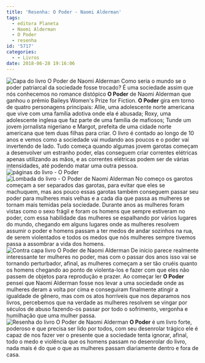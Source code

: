 ```yaml
---
title: 'Resenha: O Poder - Naomi Alderman'
tags:
  - editora Planeta
  - Naomi Alderman
  - O Poder
  - resenha
id: '5717'
categories:
  - - Livros
date: 2018-06-28 19:16:06
---
```


![Capa do livro O Poder de Naomi Alderman](http://natalia.blog.br/wp-content/uploads/2018/06/capa-livro-o-poder.jpg "Capa do livro O Poder de Naomi Alderman") Como seria o mundo se o poder patriarcal da sociedade fosse trocado? É uma sociedade assim que nós conhecemos no romance distópico **O Poder** de Naomi Alderman que ganhou o prêmio Baileys Women's Prize for Fiction. **O Poder** gira em torno de quatro personagens principais: Allie, uma adolescente norte americana que vive com uma família adotiva onde ela é abusada; Roxy, uma adolescente inglesa que faz parte de uma família de mafiosos; Tunde um jovem jornalista nigeriano e Margot, prefeita de uma cidade norte americana que tem duas filhas para criar. O livro é contado ao longo de 10 anos e vemos como a sociedade vai mudando aos poucos e o poder vai invertendo de lado. Tudo começa quando algumas jovem garotas começam a desenvolver um estranho poder, elas conseguem criar correntes elétricas apenas utilizando as mãos, e as correntes elétricas podem ser de várias intensidades, até podendo matar uma outra pessoa. ![páginas do livro - O  Poder ](http://natalia.blog.br/wp-content/uploads/2018/06/páginas-do-livro-o-poder-naomi-alderman.jpg "páginas do livro - O  Poder ") ![Lombada do livro - O Poder de Naomi Alderman](http://natalia.blog.br/wp-content/uploads/2018/06/lombada-livro-o-poder-naomi-alderman.jpg) No começo os garotos começam a ser separados das garotas, para evitar que eles se machuquem, mas aos pouco essas garotas também conseguem passar seu poder para mulheres mais velhas e a cada dia que passa as mulheres se tornam mais temidas pela sociedade. Durante anos as mulheres foram vistas como o sexo frágil e foram os homens que sempre estiveram no poder, com essa habilidade das mulheres se espalhando por vários lugares do mundo, chegando em alguns lugares onde as mulheres resolvem assumir o poder e homens passam a ter medos de andar sozinhos na rua, de serem violentados e todos os medos que nós mulheres sempre tivemos passa a assombrar a vida dos homens. ![Contra capa livro O Poder de Naomi Alderman](http://natalia.blog.br/wp-content/uploads/2018/06/contra-capa-livro-o-poder.jpg "Contra capa livro O Poder de Naomi Alderman") De início parece realmente interessante ter mulheres no poder, mas com o passar dos anos isso vai se tornando perturbador, afinal, as mulheres começam a ser tão cruéis quanto os homens chegando ao ponto de violenta-los e fazer com que eles não passem de objetos para reprodução e prazer. Ao começar ler **O Poder** pensei que Naomi Alderman fosse nos levar a uma sociedade onde as mulheres deram a volta por cima e conseguiram finalmente atingir a igualdade de gênero, mas com os atos horríveis que nos deparamos nos livros, percebemos que na verdade as mulheres resolvem se vingar por séculos de abuso fazendo-os passar por todo o sofrimento, vergonha e humilhação que uma mulher passa. ![Resenha do livro O Poder de Naomi Alderman](http://natalia.blog.br/wp-content/uploads/2018/06/livro-O-Poder-Naomi-Alderman-.jpg "Resenha do livro O Poder de Naomi Alderman") **O Poder** é um livro forte, poderoso e que precisa ser lido por todos, com seu desenrolar trágico ele é capaz de nos fazer ver o presente que a sociedade tenta ignorar, afinal, todo o medo e violência que os homens passam no desenrolar do livro, nada mais é do que o que as mulheres passam diariamente dentro e fora de casa.
